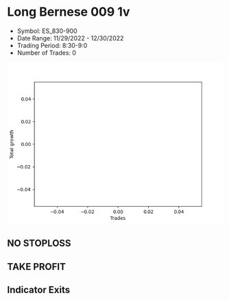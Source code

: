 # Long Bernese 009 1v 
- Symbol: ES_830-900
- Date Range: 11/29/2022 - 12/30/2022
- Trading Period: 8:30-9:0
- Number of Trades: 0

![Plot](LongBernese0091vES_830-900.png)
## NO STOPLOSS














## TAKE PROFIT











## Indicator Exits


